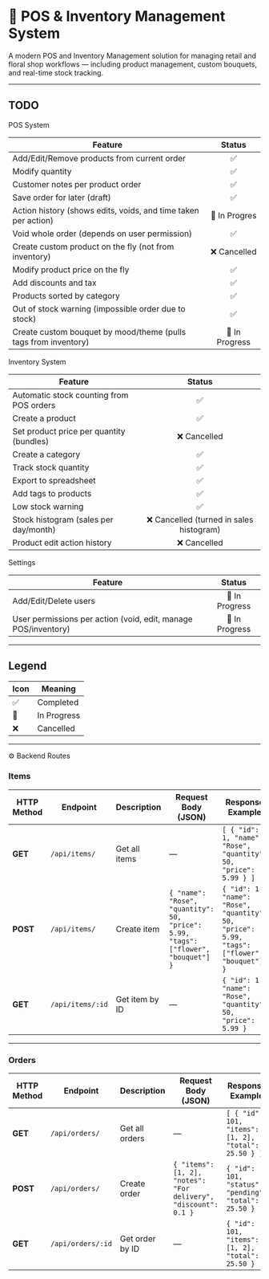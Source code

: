# 💐 POS & Inventory Management System

A modern POS and Inventory Management solution for managing retail and floral shop workflows — including product management, custom bouquets, and real-time stock tracking.

---
## TODO

POS System

| Feature | Status |
|----------|:------:|
| Add/Edit/Remove products from current order | ✅ |
| Modify quantity | ✅ |
| Customer notes per product order | ✅ |
| Save order for later (draft) | ✅ |
| Action history (shows edits, voids, and time taken per action) | 🚧 In Progres |
| Void whole order (depends on user permission) | ✅ |
| Create custom product on the fly (not from inventory) | ❌ Cancelled |
| Modify product price on the fly | ✅ |
| Add discounts and tax | ✅ |
| Products sorted by category | ✅ |
| Out of stock warning (impossible order due to stock) | ✅ |
| Create custom bouquet by mood/theme (pulls tags from inventory) | 🚧 In Progress |


Inventory System

| Feature | Status |
|----------|:------:|
| Automatic stock counting from POS orders | ✅ |
| Create a product | ✅ |
| Set product price per quantity (bundles) | ❌ Cancelled |
| Create a category | ✅ |
| Track stock quantity | ✅ |
| Export to spreadsheet | ✅ |
| Add tags to products | ✅ |
| Low stock warning | ✅ |
| Stock histogram (sales per day/month) | ❌ Cancelled (turned in sales histogram) |
| Product edit action history | ❌ Cancelled |



Settings

| Feature | Status |
|----------|:------:|
| Add/Edit/Delete users | 🚧 In Progress |
| User permissions per action (void, edit, manage POS/inventory) | 🚧 In Progress |

---

## Legend

| Icon | Meaning |
|------|----------|
| ✅ | Completed |
| 🚧 | In Progress |
| ❌ | Cancelled |


---


⚙️ Backend Routes



###  **Items**

| HTTP Method | Endpoint | Description | Request Body (JSON) | Response Example |
|--------------|-----------|--------------|----------------------|------------------|
| **GET** | `/api/items/` | Get all items | — | `[ { "id": 1, "name": "Rose", "quantity": 50, "price": 5.99 } ]` |
| **POST** | `/api/items/` | Create item | `{ "name": "Rose", "quantity": 50, "price": 5.99, "tags": ["flower", "bouquet"] }` | `{ "id": 1, "name": "Rose", "quantity": 50, "price": 5.99, "tags": ["flower", "bouquet"] }` |
| **GET** | `/api/items/:id` | Get item by ID | — | `{ "id": 1, "name": "Rose", "quantity": 50, "price": 5.99 }` |

---

###  **Orders**

| HTTP Method | Endpoint | Description | Request Body (JSON) | Response Example |
|--------------|-----------|--------------|----------------------|------------------|
| **GET** | `/api/orders/` | Get all orders | — | `[ { "id": 101, "items": [1, 2], "total": 25.50 } ]` |
| **POST** | `/api/orders/` | Create order | `{ "items": [1, 2], "notes": "For delivery", "discount": 0.1 }` | `{ "id": 101, "status": "pending", "total": 25.50 }` |
| **GET** | `/api/orders/:id` | Get order by ID | — | `{ "id": 101, "items": [1, 2], "total": 25.50 }` |
 